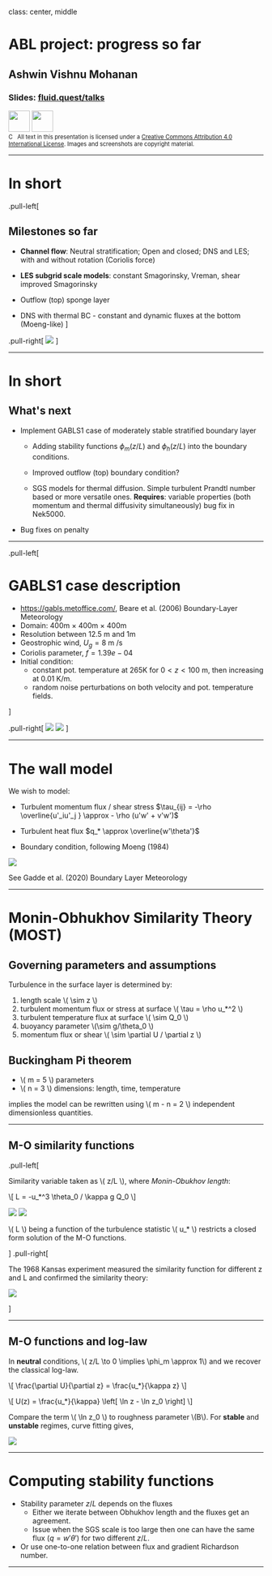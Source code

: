 class: center, middle

# ABL project: progress so far

## Ashwin Vishnu Mohanan

<!-- <img src="./images/dp_eturb.svg" style="height: 5em;"/> -->

### Slides: [fluid.quest/talks](https://fluid.quest/talks)

<img src="./images/dp_su.gif" style="height: 3em;"/>
<img src="./images/dp_kth.svg" style="height: 3em;"/>


<div style="font-size: 0.8em;">
<a rel="license" href="http://creativecommons.org/licenses/by/4.0/"><img
alt="Creative Commons License" style="border-width:0; height: 1em;"
src="https://i.creativecommons.org/l/by/4.0/88x31.png" /></a>&nbsp;
All text in this presentation is licensed under a 
<a rel="license"
href="http://creativecommons.org/licenses/by/4.0/">Creative Commons Attribution
4.0 International License</a>. Images and screenshots are copyright material.
</div>

---

# In short

.pull-left[
## Milestones so far

- **Channel flow**: Neutral stratification; Open and closed; DNS and LES; with and without rotation (Coriolis force)

- **LES subgrid scale models**: constant Smagorinsky, Vreman, shear improved Smagorinsky

- Outflow (top) sponge layer

- DNS with thermal BC - constant and dynamic fluxes at the bottom (Moeng-like)
]

.pull-right[
![](./images/mean_ut_moeng_bc_sans_correction.png)
]

---

# In short

## What's next

- Implement GABLS1 case of moderately stable stratified boundary layer

  - Adding stability functions $\phi_m(z/L)$ and $\phi_h(z/L)$ into the boundary
    conditions.
  - Improved outflow (top) boundary condition?

  - SGS models for thermal diffusion. Simple turbulent Prandtl number based or
    more versatile ones. **Requires**: variable properties (both momentum and
    thermal diffusivity simultaneously) bug fix in Nek5000.

- Bug fixes on penalty

---

.pull-left[

# GABLS1 case description

- <https://gabls.metoffice.com/>, Beare et al. (2006) Boundary-Layer Meteorology
- Domain: 400m × 400m × 400m
- Resolution between 12.5 m and 1m
- Geostrophic wind, $U_g = 8$ m /s
- Coriolis parameter, $f = 1.39e-04$
- Initial condition:
  - constant pot. temperature at 265K for $0 < z < 100$ m, then increasing at 0.01 K/m.
  - random noise perturbations on both velocity and pot. temperature fields.


]


.pull-right[
![](./images/gabls1_wind.gif)
![](./images/gabls1_temp.gif)
]


---

# The wall model

We wish to model:

- Turbulent momentum flux / shear stress $\tau_{ij} = -\rho \overline{u'_iu'_j } \approx - \rho (u'w' + v'w')$
- Turbulent heat flux $q_* \approx \overline{w'\theta'}$

- Boundary condition, following Moeng (1984)

![](./images/moeng_bc_temp.png)

See Gadde et al. (2020) Boundary Layer Meteorology

---

# Monin-Obhukhov Similarity Theory (MOST)

## Governing parameters and assumptions

Turbulence in the surface layer is determined by:

1. length scale \\( \sim z \\)
1. turbulent momentum flux or stress at surface \\( \tau = \rho u_*^2 \\)
1. turbulent temperature flux at surface \\( \sim Q_0 \\)
1. buoyancy parameter \\(\sim g/\theta_0 \\)
1. momentum flux or shear \\( \sim \partial U / \partial z \\)

## Buckingham Pi theorem

- \\( m = 5 \\) parameters
- \\( n = 3 \\) dimensions: length, time, temperature

implies the model can be rewritten using \\( m - n = 2 \\) independent
dimensionless quantities.


---

## M-O similarity functions

.pull-left[

Similarity variable taken as \\( z/L \\), where *Monin-Obukhov length*:

\\[ L = -u_*^3 \theta_0 / \kappa g Q_0 \\]

![](./images/most_mo_func1.png)
![](./images/most_mo_func2.png)

\\( L \\) being a function of the turbulence statistic \\( u_* \\) restricts
a closed form solution of the M-O functions.


]
.pull-right[

The 1968 Kansas experiment measured the similarity function for different z and
L and confirmed the similarity theory:

![](./images/most_mo_func.png)

]

---

## M-O functions and log-law

In **neutral** conditions, \\( z/L \to 0 \implies \phi_m \approx 1\\) and we recover
the classical log-law.

\\[
\frac{\partial U}{\partial z} = \frac{u_*}{\kappa z}
\\]

\\[
U(z) = \frac{u_*}{\kappa} \left[ \ln z - \ln z_0 \right]
\\]

Compare the term \\( \ln z_0 \\) to roughness parameter \\(B\\). For **stable**
and **unstable** regimes, curve fitting gives,

![](./images/most_fit1.png)

---

# Computing stability functions


* Stability parameter $z/L$ depends on the fluxes
  - Either we iterate between Obhukhov length and the fluxes get
    an agreement.
  - Issue when the SGS scale is too large then one can have the
    same flux ($q = w'\theta'$) for two different $z / L$.
* Or use one-to-one relation between flux and gradient Richardson number.

---
